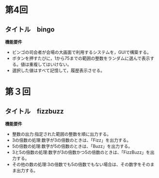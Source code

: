 # 第4回  
## タイトル　bingo
**機能要件**
* ビンゴの司会者が会場の大画面で利用するシステムを，GUIで構築する。
* ボタンを押すたびに，1から75までの範囲の整数をランダムに選んで表示する。値は重複してはいけない。
* 選択した値はすべて記憶して，履歴表示させる。

# 第３回
## タイトル　fizzbuzz
**機能要件**
* 整数の出力:指定された範囲の整数を順に出力する。
* 3の倍数の処理:数字が3の倍数のときは、「Fizz」を出力する。
* 5の倍数の処理:数字が5の倍数のときは、「Buzz」を出力する。
* 3と5の倍数の処理:数字が3の倍数かつ5の倍数のときは、「FizzBuzz」を出力する。
* その他の数の処理:3の倍数でも5の倍数でもない場合は、その数字をそのまま出力する。
